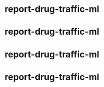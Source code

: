 # report-drug-traffic-ml
# report-drug-traffic-ml
# report-drug-traffic-ml
# report-drug-traffic-ml
